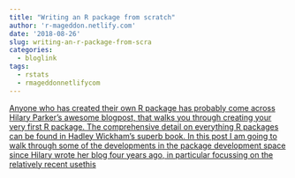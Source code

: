 ```yaml
---
title: "Writing an R package from scratch"
author: 'r-mageddon.netlify.com'
date: '2018-08-26'
slug: writing-an-r-package-from-scra
categories:
  - bloglink
tags:
  - rstats
  - rmageddonnetlifycom
---
```


[Anyone who has created their own R package has probably come across Hilary Parker’s awesome blogpost, that walks you through creating your very first R package. The comprehensive detail on everything R packages can be found in Hadley Wickham’s superb book. In this post I am going to walk through some of the developments in the package development space since Hilary wrote her blog four years ago, in particular focussing on the relatively recent usethis<i class="fas fa-external-link-alt"></i>](https://r-mageddon.netlify.com/post/writing-an-r-package-from-scratch/)

